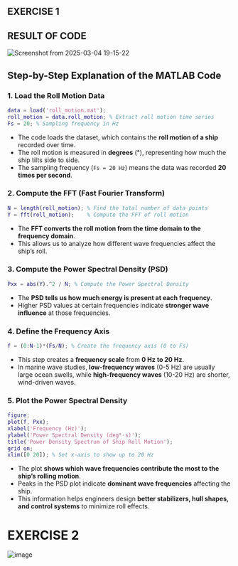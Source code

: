 ## **EXERCISE 1**

## **RESULT OF CODE**

![Screenshot from 2025-03-04 19-15-22](https://github.com/user-attachments/assets/492acd95-f805-4b08-bf46-04282ea7528f)


## **Step-by-Step Explanation of the MATLAB Code**

### **1. Load the Roll Motion Data**
```matlab
data = load('roll_motion.mat'); 
roll_motion = data.roll_motion; % Extract roll motion time series
Fs = 20; % Sampling frequency in Hz
```
- The code loads the dataset, which contains the **roll motion of a ship** recorded over time.
- The roll motion is measured in **degrees** (°), representing how much the ship tilts side to side.
- The sampling frequency (`Fs = 20 Hz`) means the data was recorded **20 times per second**.

### **2. Compute the FFT (Fast Fourier Transform)**
```matlab
N = length(roll_motion); % Find the total number of data points
Y = fft(roll_motion);    % Compute the FFT of roll motion
```
- The **FFT converts the roll motion from the time domain to the frequency domain**.
- This allows us to analyze how different wave frequencies affect the ship’s roll.

### **3. Compute the Power Spectral Density (PSD)**
```matlab
Pxx = abs(Y).^2 / N; % Compute the Power Spectral Density
```
- The **PSD tells us how much energy is present at each frequency**.
- Higher PSD values at certain frequencies indicate **stronger wave influence** at those frequencies.

### **4. Define the Frequency Axis**
```matlab
f = (0:N-1)*(Fs/N); % Create the frequency axis (0 to Fs)
```
- This step creates a **frequency scale** from **0 Hz to 20 Hz**.
- In marine wave studies, **low-frequency waves** (0-5 Hz) are usually large ocean swells, while **high-frequency waves** (10-20 Hz) are shorter, wind-driven waves.

### **5. Plot the Power Spectral Density**
```matlab
figure;
plot(f, Pxx);
xlabel('Frequency (Hz)');
ylabel('Power Spectral Density (deg²·s)');
title('Power Density Spectrum of Ship Roll Motion');
grid on;
xlim([0 20]); % Set x-axis to show up to 20 Hz
```
- The plot **shows which wave frequencies contribute the most to the ship’s rolling motion**.
- Peaks in the PSD plot indicate **dominant wave frequencies** affecting the ship.
- This information helps engineers design **better stabilizers, hull shapes, and control systems** to minimize roll effects.

# EXERCISE 2
![image](https://github.com/user-attachments/assets/1f75b45a-0bba-4572-9f29-ad1b6e09826c)

